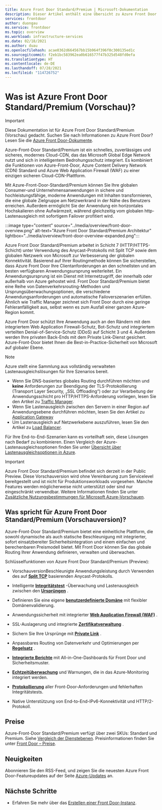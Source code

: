 ```yaml
---
title: Azure Front Door Standard/Premium | Microsoft-Dokumentation
description: Dieser Artikel enthält eine Übersicht zu Azure Front Door Standard/Premium.
services: frontdoor
author: duongau
ms.service: frontdoor
ms.topic: overview
ms.workload: infrastructure-services
ms.date: 02/18/2021
ms.author: duau
ms.openlocfilehash: acae0362d664567bb15b964f396f0c300135ed1c
ms.sourcegitcommit: f2eb1bc583962ea0b616577f47b325d548fd0efa
ms.translationtype: HT
ms.contentlocale: de-DE
ms.lasthandoff: 07/28/2021
ms.locfileid: "114726752"
---
```

# <a name="what-is-azure-front-door-standardpremium-preview"></a>Was ist Azure Front Door Standard/Premium (Vorschau)?

> [!IMPORTANT]
> Diese Dokumentation ist für Azure Front Door Standard/Premium (Vorschau) gedacht. Suchen Sie nach Informationen zu Azure Front Door? Lesen Sie die [Azure Front Door-Dokumente](../front-door-overview.md).

Azure-Front-Door Standard/Premium ist ein schnelles, zuverlässiges und sicheres, modernes Cloud-CDN, das das Microsoft Global Edge Network nutzt und sich in intelligentem Bedrohungsschutz integriert. Es kombiniert die Funktionen von Azure-Front-Door, Azure Content Delivery Network (CDN) Standard und Azure Web Application Firewall (WAF) zu einer einzigen sicheren Cloud-CDN-Plattform.

Mit Azure-Front-Door-Standard/Premium können Sie Ihre globalen Consumer-und Unternehmensanwendungen in sichere und hochleistungsfähige, moderne Anwendungen mit Inhalten transformieren, die eine globale Zielgruppe am Netzwerkrand in der Nähe des Benutzers erreichen. Außerdem ermöglicht Sie der Anwendung ein horizontales Hochskalieren ohne Aufwärmzeit, während gleichzeitig vom globalen http-Lastenausgleich mit sofortigem Failover profitiert wird.

   :::image type="content" source="../media/overview/front-door-overview.png" alt-text="Azure Front Door Standard/Premium Architektur" lightbox="../media/overview/front-door-overview-expanded.png":::

Azure Front Door Standard/Premium arbeitet in Schicht 7 (HTTP/HTTPS-Schicht) unter Verwendung des Anycast-Protokolls mit Split TCP sowie dem globalen Netzwerk von Microsoft zur Verbesserung der globalen Konnektivität. Basierend auf Ihrer Routingmethode können Sie sicherstellen, dass Azure Front Door Ihre Clientanforderungen an den schnellsten und am besten verfügbaren Anwendungsursprung weiterleitet. Ein Anwendungsursprung ist ein Dienst mit Internetzugriff, der innerhalb oder außerhalb von Azure gehostet wird. Front Door Standard/Premium bietet eine Reihe von Datenverkehrsrouting-Methoden und Ursprungsüberwachungsoptionen, die verschiedene Anwendungsanforderungen und automatische Failoverszenarien erfüllen. Ähnlich wie Traffic Manager zeichnet sich Front Door durch eine geringe Fehleranfälligkeit aus, selbst wenn es zum Ausfall einer ganzen Azure-Region kommt.

Azure Front Door schützt Ihre Anwendung auch an den Rändern mit dem integriertem Web Application Firewall-Schutz, Bot-Schutz und integriertem verteilten Denial-of-Service-Schutz (DDoS) auf Schicht 3 und 4. Außerdem werden Ihre privaten Back-Ends mit dem Private Link-Dienst gesichert. Azure-Front-Door bietet Ihnen die Best-in-Practice-Sicherheit von Microsoft auf globaler Ebene.  

>[!NOTE]
> Azure stellt eine Sammlung aus vollständig verwalteten Lastenausgleichslösungen für Ihre Szenarios bereit.
>
> * Wenn Sie DNS-basiertes globales Routing durchführen möchten und **keine** Anforderungen zur Beendigung der TLS-Protokollierung (Transport Layer Security, „SSL Offloading“) oder zur Verarbeitung der Anwendungsschicht pro HTTP/HTTPS-Anforderung vorliegen, lesen Sie den Artikel zu [Traffic Manager](../../traffic-manager/traffic-manager-overview.md).
> * Wenn Sie Lastenausgleich zwischen den Servern in einer Region auf Anwendungsebene durchführen möchten, lesen Sie den Artikel zu [Application Gateway](../../application-gateway/overview.md)
> * Um Lastenausgleich auf Netzwerkebene auszuführen, lesen Sie den Artikel zu [Load Balancer](../../load-balancer/load-balancer-overview.md).
>
> Für Ihre End-to-End-Szenarien kann es vorteilhaft sein, diese Lösungen nach Bedarf zu kombinieren.
> Einen Vergleich der Azure-Lastenausgleichsoptionen finden Sie unter [Übersicht über Lastenausgleichsoptionen in Azure](/azure/architecture/guide/technology-choices/load-balancing-overview).

> [!IMPORTANT]
> Azure Front Door Standard/Premium befindet sich derzeit in der Public Preview.
> Diese Vorschauversion wird ohne Vereinbarung zum Servicelevel bereitgestellt und ist nicht für Produktionsworkloads vorgesehen. Manche Features werden möglicherweise nicht unterstützt oder sind nur eingeschränkt verwendbar.
> Weitere Informationen finden Sie unter [Zusätzliche Nutzungsbestimmungen für Microsoft Azure-Vorschauen](https://azure.microsoft.com/support/legal/preview-supplemental-terms/).

## <a name="why-use-azure-front-door-standardpremium-preview"></a>Was spricht für Azure Front Door Standard/Premium (Vorschauversion)?

Azure-Front-Door Standard/Premium bietet eine einheitliche Plattform, die sowohl dynamische als auch statische Beschleunigung mit integrierter, sofort einsatzbereiter Sicherheitsintegration und einem einfachen und berechenbaren Preismodell bietet. Mit Front Door können Sie das globale Routing Ihrer Anwendung definieren, verwalten und überwachen.

Schlüsselfunktionen von Azure Front Door Standard/Premium (Preview):

- VorschauversionBeschleunigte Anwendungsleistung durch Verwenden des auf **[Split TCP](../front-door-routing-architecture.md#splittcp)** basierenden Anycast-Protokolls.

- Intelligente **[Integritätstest](concept-health-probes.md)** -Überwachung und Lastenausgleich zwischen den **[Ursprüngen](concept-origin.md)** .

- Definieren Sie eine eigene **[benutzerdefinierte Domäne](how-to-add-custom-domain.md)** mit flexibler Domänenvalidierung.

- Anwendungssicherheit mit integrierter **[Web Application Firewall (WAF)](../../web-application-firewall/afds/afds-overview.md)** .

- SSL-Auslagerung und integrierte **[Zertifikatverwaltung](how-to-configure-https-custom-domain.md)** .

- Sichern Sie Ihre Ursprünge mit **[Private Link](concept-private-link.md)** .  

- Anpassbares Routing von Datenverkehr und Optimierungen per **[Regelsatz](concept-rule-set.md)** .

- **[Integrierte Berichte](how-to-reports.md)** mit All-in-One-Dashboards für Front Door und Sicherheitsmuster.

- **[Echtzeitüberwachung](how-to-monitor-metrics.md)** und Warnungen, die in das Azure-Monitoring integriert werden.

- **[Protokollierung](how-to-logs.md)** aller Front-Door-Anforderungen und fehlerhaften Integritätstests.

- Native Unterstützung von End-to-End-IPv6-Konnektivität und HTTP/2-Protokoll.

## <a name="pricing"></a>Preise

Azure-Front-Door Standard/Premium verfügt über zwei SKUs: Standard und Premium. Siehe [Vergleich der Dienstebenen](tier-comparison.md). Preisinformationen finden Sie unter [Front Door – Preise](https://azure.microsoft.com/pricing/details/frontdoor/). 

## <a name="whats-new"></a>Neuigkeiten

Abonnieren Sie den RSS-Feed, und zeigen Sie die neuesten Azure Front Door-Featureupdates auf der Seite [Azure-Updates](https://azure.microsoft.com/updates/?category=networking&query=Azure%20Front%20Door) an.

## <a name="next-steps"></a>Nächste Schritte

* Erfahren Sie mehr über das [Erstellen einer Front Door-Instanz](create-front-door-portal.md).
